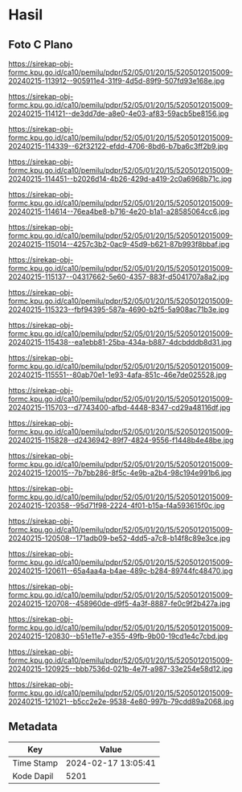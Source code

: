 # Hasil

## Foto C Plano

https://sirekap-obj-formc.kpu.go.id/ca10/pemilu/pdpr/52/05/01/20/15/5205012015009-20240215-113912--905911e4-31f9-4d5d-89f9-507fd93e168e.jpg

https://sirekap-obj-formc.kpu.go.id/ca10/pemilu/pdpr/52/05/01/20/15/5205012015009-20240215-114121--de3dd7de-a8e0-4e03-af83-59acb5be8156.jpg

https://sirekap-obj-formc.kpu.go.id/ca10/pemilu/pdpr/52/05/01/20/15/5205012015009-20240215-114339--62f32122-efdd-4706-8bd6-b7ba6c3ff2b9.jpg

https://sirekap-obj-formc.kpu.go.id/ca10/pemilu/pdpr/52/05/01/20/15/5205012015009-20240215-114451--b2026d14-4b26-429d-a419-2c0a6968b71c.jpg

https://sirekap-obj-formc.kpu.go.id/ca10/pemilu/pdpr/52/05/01/20/15/5205012015009-20240215-114614--76ea4be8-b716-4e20-b1a1-a28585064cc6.jpg

https://sirekap-obj-formc.kpu.go.id/ca10/pemilu/pdpr/52/05/01/20/15/5205012015009-20240215-115014--4257c3b2-0ac9-45d9-b621-87b993f8bbaf.jpg

https://sirekap-obj-formc.kpu.go.id/ca10/pemilu/pdpr/52/05/01/20/15/5205012015009-20240215-115137--04317662-5e60-4357-883f-d5041707a8a2.jpg

https://sirekap-obj-formc.kpu.go.id/ca10/pemilu/pdpr/52/05/01/20/15/5205012015009-20240215-115323--fbf94395-587a-4690-b2f5-5a908ac71b3e.jpg

https://sirekap-obj-formc.kpu.go.id/ca10/pemilu/pdpr/52/05/01/20/15/5205012015009-20240215-115438--ea1ebb81-25ba-434a-b887-4dcbdddb8d31.jpg

https://sirekap-obj-formc.kpu.go.id/ca10/pemilu/pdpr/52/05/01/20/15/5205012015009-20240215-115551--80ab70e1-1e93-4afa-851c-46e7de025528.jpg

https://sirekap-obj-formc.kpu.go.id/ca10/pemilu/pdpr/52/05/01/20/15/5205012015009-20240215-115703--d7743400-afbd-4448-8347-cd29a48116df.jpg

https://sirekap-obj-formc.kpu.go.id/ca10/pemilu/pdpr/52/05/01/20/15/5205012015009-20240215-115828--d2436942-89f7-4824-9556-f1448b4e48be.jpg

https://sirekap-obj-formc.kpu.go.id/ca10/pemilu/pdpr/52/05/01/20/15/5205012015009-20240215-120015--7b7bb286-8f5c-4e9b-a2b4-98c194e991b6.jpg

https://sirekap-obj-formc.kpu.go.id/ca10/pemilu/pdpr/52/05/01/20/15/5205012015009-20240215-120358--95d71f98-2224-4f01-b15a-f4a593615f0c.jpg

https://sirekap-obj-formc.kpu.go.id/ca10/pemilu/pdpr/52/05/01/20/15/5205012015009-20240215-120508--171adb09-be52-4dd5-a7c8-b14f8c89e3ce.jpg

https://sirekap-obj-formc.kpu.go.id/ca10/pemilu/pdpr/52/05/01/20/15/5205012015009-20240215-120611--65a4aa4a-b4ae-489c-b284-89744fc48470.jpg

https://sirekap-obj-formc.kpu.go.id/ca10/pemilu/pdpr/52/05/01/20/15/5205012015009-20240215-120708--458960de-d9f5-4a3f-8887-fe0c9f2b427a.jpg

https://sirekap-obj-formc.kpu.go.id/ca10/pemilu/pdpr/52/05/01/20/15/5205012015009-20240215-120830--b51e11e7-e355-49fb-9b00-19cd1e4c7cbd.jpg

https://sirekap-obj-formc.kpu.go.id/ca10/pemilu/pdpr/52/05/01/20/15/5205012015009-20240215-120925--bbb7536d-021b-4e7f-a987-33e254e58d12.jpg

https://sirekap-obj-formc.kpu.go.id/ca10/pemilu/pdpr/52/05/01/20/15/5205012015009-20240215-121021--b5cc2e2e-9538-4e80-997b-79cdd89a2068.jpg


## Metadata

| Key        | Value               |
| ---------- | ------------------- |
| Time Stamp | 2024-02-17 13:05:41 |
| Kode Dapil | 5201                |



